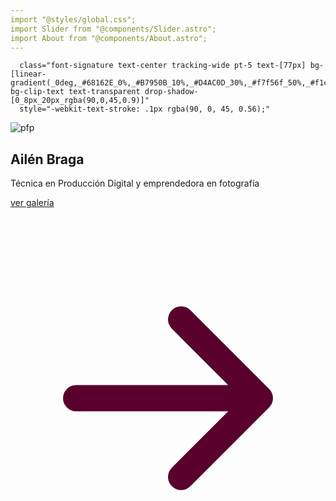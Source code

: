 ```yaml
---
import "@styles/global.css";
import Slider from "@components/Slider.astro";
import About from "@components/About.astro";
---
```


      class="font-signature text-center tracking-wide pt-5 text-[77px] bg-[linear-gradient(_0deg,_#68162E_0%,_#B7950B_10%,_#D4AC0D_30%,_#f7f56f_50%,_#f1c40f_60%,_#F5D76E_80%,__#F7F56F_90%)] bg-clip-text text-transparent drop-shadow-[0_8px_20px_rgba(90,0,45,0.9)]"
      style="-webkit-text-stroke: .1px rgba(90, 0, 45, 0.56);"

<section class="w-full h-180 flex items-center justify-center gap-60 mt-10">
  <div class="flex flex-col justify-center items-centerh-full">
    <img
      src="/pfp.jpg"
      alt="pfp"
      class="h-130 w-auto aspect-[3/4] objet-cover border-2 border-[#C5961C]"
    />
    <h1
      class="font-signature text-center tracking-wide pt-5 text-[77px] bg-[linear-gradient(_0deg,_#68162E_0%,_#B7950B_10%,_#D4AC0D_30%,_#f7f56f_50%,_#f1c40f_60%,_#F5D76E_80%,__#F7F56F_90%)] bg-clip-text text-transparent drop-shadow-[0_8px_20px_rgba(90,0,45,0.9)]"
      style="-webkit-text-stroke: .1px rgba(90, 0, 45, 0.56);"
    >
      Ailén Braga
    </h1>
    <p class="font-medium text-center text-2xl max-w-100">
      Técnica en Producción Digital y emprendedora en fotografía
    </p>
  </div>
  <div class="max-w-180 h-full flex flex-col justify-between items-center">
    <About />
    <div class="w-full flex flex-col items-center gap-5">
      <Slider />
      <a
        href="/galeria"
        class="flex items-center justify-center text-center px-2 py-1 gap-2 font-medium text-2xl hover:transition-transform hover:scale-105 hover:drop-shadow-[0_0_10px_rgba(90,0,45,0.3)] group"
      >
        <span>ver galería</span>
        <svg
          class="w-4 h-4 transition-transform animate-move-right group-hover:translate-x-1 drop-shadow-[0_3px_20px_rgba(90,0,45,0.9)]"
          fill="none"
          stroke="#5a002d"
          stroke-width="2"
          viewBox="0 -2.5 24 24"
          xmlns="http://www.w3.org/2000/svg"
          style="-webkit-text-stroke: .5px rgba(90, 0, 45, 0.56);"
        >
          <path
            d="M5 12h14M13 6l6 6-6 6"
            stroke-linecap="round"
            stroke-linejoin="round"></path>
        </svg>
      </a>
    </div>
  </div>
</section>
